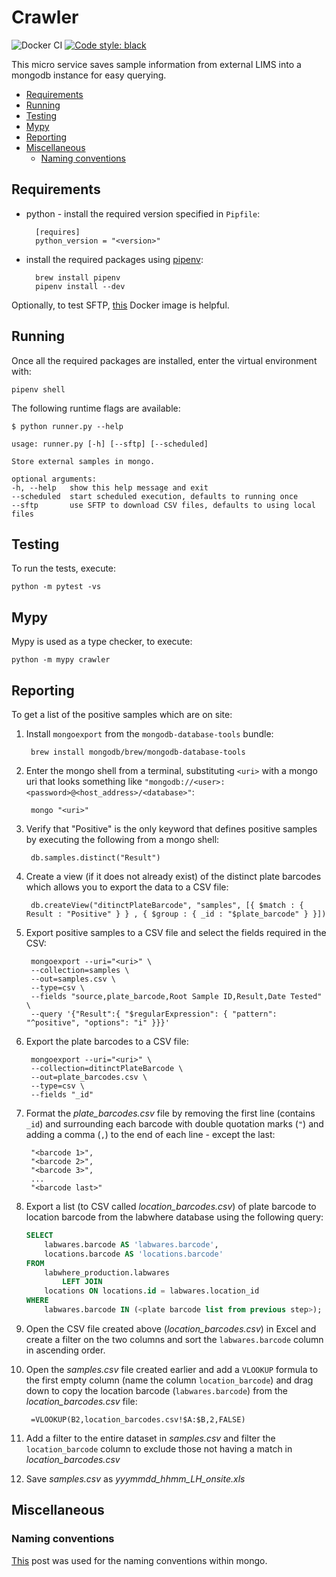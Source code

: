 # Crawler

![Docker CI](https://github.com/sanger/crawler/workflows/Docker%20CI/badge.svg)
[![Code style: black](https://img.shields.io/badge/code%20style-black-000000.svg)](https://github.com/psf/black)

This micro service saves sample information from external LIMS into a mongodb instance for easy
querying.

<!-- toc -->

- [Requirements](#requirements)
- [Running](#running)
- [Testing](#testing)
- [Mypy](#mypy)
- [Reporting](#reporting)
- [Miscellaneous](#miscellaneous)
  - [Naming conventions](#naming-conventions)

<!-- tocstop -->

## Requirements

- python - install the required version specified in `Pipfile`:

        [requires]
        python_version = "<version>"

- install the required packages using [pipenv](https://github.com/pypa/pipenv):

        brew install pipenv
        pipenv install --dev

Optionally, to test SFTP, [this](https://hub.docker.com/r/atmoz/sftp/) Docker image is helpful.

## Running

Once all the required packages are installed, enter the virtual environment with:

    pipenv shell

The following runtime flags are available:

    $ python runner.py --help

    usage: runner.py [-h] [--sftp] [--scheduled]

    Store external samples in mongo.

    optional arguments:
    -h, --help   show this help message and exit
    --scheduled  start scheduled execution, defaults to running once
    --sftp       use SFTP to download CSV files, defaults to using local files

## Testing

To run the tests, execute:

    python -m pytest -vs

## Mypy

Mypy is used as a type checker, to execute:

    python -m mypy crawler

## Reporting

To get a list of the positive samples which are on site:

1. Install `mongoexport` from the `mongodb-database-tools` bundle:

        brew install mongodb/brew/mongodb-database-tools

1. Enter the mongo shell from a terminal, substituting `<uri>` with a mongo uri that looks something
like `"mongodb://<user>:<password>@<host_address>/<database>"`:

        mongo "<uri>"

1. Verify that "Positive" is the only keyword that defines positive samples by executing the
following from a mongo shell:

        db.samples.distinct("Result")

1. Create a view (if it does not already exist) of the distinct plate barcodes which allows you to export the data to a CSV file:

        db.createView("ditinctPlateBarcode", "samples", [{ $match : { Result : "Positive" } } , { $group : { _id : "$plate_barcode" } }])

1. Export positive samples to a CSV file and select the fields required in the CSV:

        mongoexport --uri="<uri>" \
        --collection=samples \
        --out=samples.csv \
        --type=csv \
        --fields "source,plate_barcode,Root Sample ID,Result,Date Tested" \
        --query '{"Result":{ "$regularExpression": { "pattern": "^positive", "options": "i" }}}'

1. Export the plate barcodes to a CSV file:

        mongoexport --uri="<uri>" \
        --collection=ditinctPlateBarcode \
        --out=plate_barcodes.csv \
        --type=csv \
        --fields "_id"

1. Format the *plate_barcodes.csv* file by removing the first line (contains `_id`) and surrounding
each barcode with double quotation marks (`"`) and adding a comma (`,`) to the end of each line -
except the last:

        "<barcode 1>",
        "<barcode 2>",
        "<barcode 3>",
        ...
        "<barcode last>"

1. Export a list (to CSV called *location_barcodes.csv*) of plate barcode to location barcode from
the labwhere database using the following query:

    ```sql
    SELECT
        labwares.barcode AS 'labwares.barcode',
        locations.barcode AS 'locations.barcode'
    FROM
        labwhere_production.labwares
            LEFT JOIN
        locations ON locations.id = labwares.location_id
    WHERE
        labwares.barcode IN (<plate barcode list from previous step>);
    ```

1. Open the CSV file created above (*location_barcodes.csv*) in Excel and create a filter on the
two columns and sort the `labwares.barcode` column in ascending order.
1. Open the *samples.csv* file created earlier and add a `VLOOKUP` formula to the first empty column
(name the column `location_barcode`) and drag down to copy the location barcode (`labwares.barcode`)
from the *location_barcodes.csv*
file:

        =VLOOKUP(B2,location_barcodes.csv!$A:$B,2,FALSE)

1. Add a filter to the entire dataset in *samples.csv* and filter the `location_barcode` column to
exclude those not having a match in *location_barcodes.csv*
1. Save *samples.csv* as *yyymmdd_hhmm_LH_onsite.xls*

## Miscellaneous

### Naming conventions

[This](https://stackoverflow.com/a/45335909) post was used for the naming conventions within mongo.
